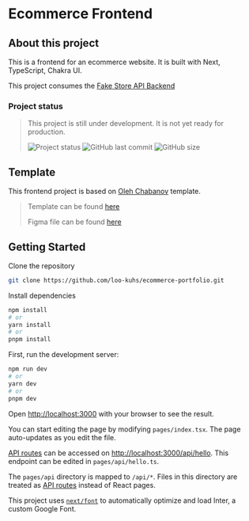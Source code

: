 # Ecommerce Frontend

## About this project

This is a frontend for an ecommerce website. It is built with Next,
TypeScript, Chakra UI.

This project consumes the [Fake Store API Backend](https://fakestoreapi.com/)

### Project status

> This project is still under development. It is not yet ready for production.
>
> ![Project status](https://img.shields.io/badge/status-under%20development-yellow?style=for-the-badge)
> ![GitHub last commit](https://img.shields.io/github/last-commit/loo-kuhs/ecommerce-portfolio?style=for-the-badge)
> ![GitHub size](https://img.shields.io/github/repo-size/loo-kuhs/ecommerce-portfolio?style=for-the-badge)

## Template

This frontend project is based on [Oleh Chabanov](https://www.behance.net/shamandesign) template.

> Template can be found [here](https://www.behance.net/gallery/111779465/MiStoFree-eCommerce-templateStoreShopMinimalist)
> 
> Figma file can be found [here](https://www.figma.com/file/oRBqASopAgO1BpKvklO41u/MiSto-(eCommerce-template)-Minimalist-%26-Clean-design-by-Oleh-Chabanov?node-id=101%3A2829&t=DFi0CihFT26ZhuEO-1)

## Getting Started

Clone the repository

```bash
git clone https://github.com/loo-kuhs/ecommerce-portfolio.git
```

Install dependencies

```bash
npm install
# or
yarn install
# or
pnpm install
```

First, run the development server:

```bash
npm run dev
# or
yarn dev
# or
pnpm dev
```

Open [http://localhost:3000](http://localhost:3000) with your browser to see the result.

You can start editing the page by modifying `pages/index.tsx`. The page auto-updates as you edit the file.

[API routes](https://nextjs.org/docs/api-routes/introduction) can be accessed on [http://localhost:3000/api/hello](http://localhost:3000/api/hello). This endpoint can be edited in `pages/api/hello.ts`.

The `pages/api` directory is mapped to `/api/*`. Files in this directory are treated as [API routes](https://nextjs.org/docs/api-routes/introduction) instead of React pages.

This project uses [`next/font`](https://nextjs.org/docs/basic-features/font-optimization) to automatically optimize and load Inter, a custom Google Font.
